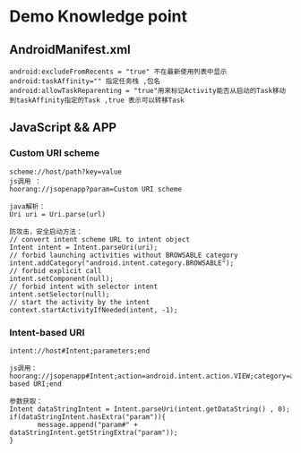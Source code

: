 # Demo Knowledge point #

## AndroidManifest.xml ##
    android:excludeFromRecents = "true" 不在最新使用列表中显示
    android:taskAffinity="" 指定任务栈 ,包名
    android:allowTaskReparenting = "true"用来标记Activity能否从启动的Task移动到taskAffinity指定的Task ,true 表示可以转移Task

 
 
 
## JavaScript && APP ##

### Custom URI scheme ###
    scheme://host/path?key=value
    js调用 ： 
    hoorang://jsopenapp?param=Custom URI scheme
    
    java解析：
    Uri uri = Uri.parse(url)
    
    防攻击，安全启动方法：
    // convert intent scheme URL to intent object  
    Intent intent = Intent.parseUri(uri);  
    // forbid launching activities without BROWSABLE category  
    intent.addCategory("android.intent.category.BROWSABLE");  
    // forbid explicit call  
    intent.setComponent(null);  
    // forbid intent with selector intent  
    intent.setSelector(null);  
    // start the activity by the intent  
    context.startActivityIfNeeded(intent, -1);  
    
    
### Intent-based URI ###
    intent://host#Intent;parameters;end
    
    js调用：
    hoorang://jsopenapp#Intent;action=android.intent.action.VIEW;category=android.intent.category.DEFAULT;category=android.intent.category.BROWSABLE;S.param=Intent-based URI;end
    
    参数获取：
    Intent dataStringIntent = Intent.parseUri(intent.getDataString() , 0);
    if(dataStringIntent.hasExtra("param")){
           message.append("param#" + dataStringIntent.getStringExtra("param"));
    }